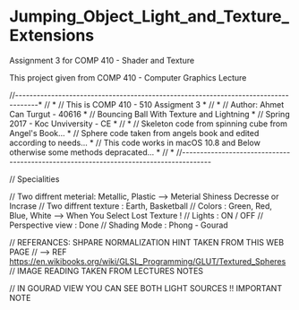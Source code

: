 # Jumping_Object_Light_and_Texture_Extensions
Assignment 3 for COMP 410 - Shader and Texture

This project given from COMP 410 - Computer Graphics Lecture 

//------------------------------------------------------------------------------------*
//                                                                                    *
//  This is COMP 410 - 510 Assigment 3                                                *
//                                                                                    *
//  Author: Ahmet Can Turgut - 40616                                                  *
//  Bouncing Ball With Texture and Lightning                                          *
//  Spring 2017 - Koc Unviversity - CE                                                *
//                                                                                    *
//  Skeleton code from spinning cube from Angel's Book...                             *
//  Sphere code taken from angels book and edited according to needs...               *
//  This code works in macOS 10.8 and Below otherwise some methods depracated...      *
//                                                                                    *
//--------------------------------------------------------------------------------------

// Specialities

// Two diffrent meterial: Metallic, Plastic --> Meterial Shiness Decresse or Incrase
// Two diffrent texture : Earth, Basketball
// Colors               : Green, Red, Blue, White --> When You Select Lost Texture !
// Lights               : ON / OFF
// Perspective view     : Done
// Shading Mode         : Phong - Gourad

// REFERANCES: SHPARE NORMALIZATION HINT TAKEN FROM THIS WEB PAGE
// --> REF https://en.wikibooks.org/wiki/GLSL_Programming/GLUT/Textured_Spheres
// IMAGE READING TAKEN FROM LECTURES NOTES

// IN GOURAD VIEW YOU CAN SEE BOTH LIGHT SOURCES  !! IMPORTANT NOTE
